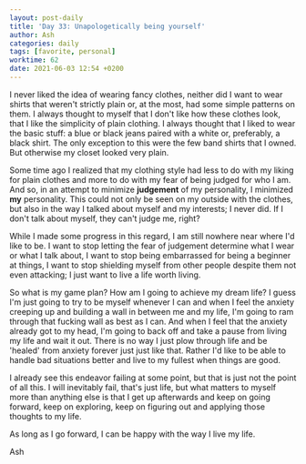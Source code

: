 ```yaml
---
layout: post-daily
title: 'Day 33: Unapologetically being yourself'
author: Ash
categories: daily
tags: [favorite, personal]
worktime: 62
date: 2021-06-03 12:54 +0200
---
```

I never liked the idea of wearing fancy clothes, neither did I want to wear shirts that weren't strictly plain or, at the most, had some simple patterns on them. I always thought to myself that I don't like how these clothes look, that I like the simplicity of plain clothing. I always thought that I liked to wear the basic stuff: a blue or black jeans paired with a white or, preferably, a black shirt. The only exception to this were the few band shirts that I owned. But otherwise my closet looked very plain.

Some time ago I realized that my clothing style had less to do with my liking for plain clothes and more to do with my fear of being judged for who I am. And so, in an attempt to minimize **judgement** of my personality, I minimized **my** personality. This could not only be seen on my outside with the clothes, but also in the way I talked about myself and my interests; I never did. If I don't talk about myself, they can't judge me, right?

While I made some progress in this regard, I am still nowhere near where I'd like to be. I want to stop letting the fear of judgement determine what I wear or what I talk about, I want to stop being embarrassed for being a beginner at things, I want to stop shielding myself from other people despite them not even attacking; I just want to live a life worth living.

So what is my game plan? How am I going to achieve my dream life? I guess I'm just going to try to be myself whenever I can and when I feel the anxiety creeping up and building a wall in between me and my life, I'm going to ram through that fucking wall as best as I can. And when I feel that the anxiety already got to my head, I'm going to back off and take a pause from living my life and wait it out. There is no way I just plow through life and be 'healed' from anxiety forever just just like that. Rather I'd like to be able to handle bad situations better and live to my fullest when things are good.

I already see this endeavor failing at some point, but that is just not the point of all this. I will inevitably fail, that's just life, but what matters to myself more than anything else is that I get up afterwards and keep on going forward, keep on exploring, keep on figuring out and applying those thoughts to my life. 

As long as I go forward, I can be happy with the way I live my life.

Ash
